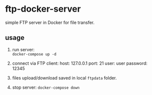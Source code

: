 # ftp-docker-server

simple FTP server in Docker for file transfer.

## usage

1. run server:  
   `docker-compose up -d`

2. connect via FTP client:
   host: 127.0.0.1
   port: 21
   user: user
   password: 12345

3. files upload/download saved in local `ftpdata` folder.

4. stop server:
   `docker-compose down`

